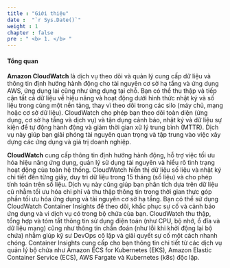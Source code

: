 ```yaml
---
title : "Giới thiệu"
date :  "`r Sys.Date()`" 
weight : 1 
chapter : false
pre : " <b> 1. </b> "
---
```


#### Tổng quan

**Amazon CloudWatch** là dịch vụ theo dõi và quản lý cung cấp dữ liệu và thông tin định hướng hành động cho tài nguyên cơ sở hạ tầng và ứng dụng AWS, ứng dụng lai cũng như ứng dụng tại chỗ. Bạn có thể thu thập và tiếp cận tất cả dữ liệu về hiệu năng và hoạt động dưới hình thức nhật ký và số liệu trong cùng một nền tảng, thay vì theo dõi trong các silo (máy chủ, mạng hoặc cơ sở dữ liệu). CloudWatch cho phép bạn theo dõi toàn diện (ứng dụng, cơ sở hạ tầng và dịch vụ) và tận dụng cảnh báo, nhật ký và dữ liệu sự kiện để tự động hành động và giảm thời gian xử lý trung bình (MTTR). Dịch vụ này giúp bạn giải phóng tài nguyên quan trọng và tập trung vào việc xây dựng các ứng dụng và giá trị doanh nghiệp.

**CloudWatch** cung cấp thông tin định hướng hành động, hỗ trợ việc tối ưu hóa hiệu năng ứng dụng, quản lý sử dụng tài nguyên và hiểu rõ tình trạng hoạt động của toàn hệ thống. CloudWatch hiển thị dữ liệu số liệu và nhật ký chi tiết đến từng giây, duy trì dữ liệu trong 15 tháng (số liệu) và cho phép tính toán trên số liệu. Dịch vụ này cũng giúp bạn phân tích dựa trên dữ liệu cũ nhằm tối ưu hóa chi phí và thu thập thông tin trong thời gian thực góp phần tối ưu hóa ứng dụng và tài nguyên cơ sở hạ tầng. Bạn có thể sử dụng CloudWatch Container Insights để theo dõi, khắc phục sự cố và cảnh báo ứng dụng và vi dịch vụ có trong bộ chứa của bạn. CloudWatch thu thập, tổng hợp và tóm tắt thông tin sử dụng điện toán (như CPU, bộ nhớ, ổ đĩa và dữ liệu mạng) cũng như thông tin chẩn đoán (như lỗi khi khởi động lại bộ chứa) nhằm giúp kỹ sư DevOps cô lập và giải quyết sự cố một cách nhanh chóng. Container Insights cung cấp cho bạn thông tin chi tiết từ các dịch vụ quản lý bộ chứa như Amazon ECS for Kubernetes (EKS), Amazon Elastic Container Service (ECS), AWS Fargate và Kubernetes (k8s) độc lập. 